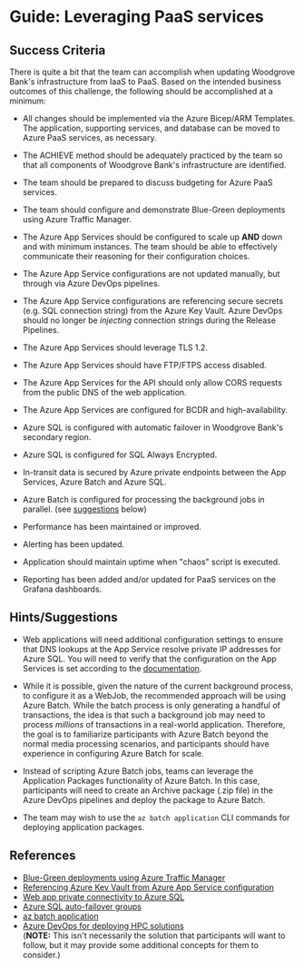 # Guide: Leveraging PaaS services

## Success Criteria
There is quite a bit that the team can accomplish when updating Woodgrove Bank's infrastructure from IaaS to PaaS. Based on the intended business outcomes of this challenge, the following should be accomplished at a minimum:

* All changes should be implemented via the Azure Bicep/ARM Templates. The application, supporting services, and database can be moved to Azure PaaS services, as necessary.

* The ACHIEVE method should be adequately practiced by the team so that all components of Woodgrove Bank's infrastructure are identified.

* The team should be prepared to discuss budgeting for Azure PaaS services.

* The team should configure and demonstrate Blue-Green deployments using Azure Traffic Manager.

* The Azure App Services should be configured to scale up **AND** down and with minimum instances. The team should be able to effectively communicate their reasoning for their configuration choices.

* The Azure App Service configurations are not updated manually, but through via Azure DevOps pipelines.

* The Azure App Service configurations are referencing secure secrets (e.g. SQL connection string) from the Azure Key Vault. Azure DevOps should no longer be _injecting_ connection strings during the Release Pipelines.

* The Azure App Services should leverage TLS 1.2.

* The Azure App Services should have FTP/FTPS access disabled.

* The Azure App Services for the API should only allow CORS requests from the public DNS of the web application.

* The Azure App Services are configured for BCDR and high-availability.

* Azure SQL is configured with automatic failover in Woodgrove Bank's secondary region.

* Azure SQL is configured for SQL Always Encrypted.

* In-transit data is secured by Azure private endpoints between the App Services, Azure Batch and Azure SQL.

* Azure Batch is configured for processing the background jobs in parallel. (see [suggestions](#hintssuggestions) below)

* Performance has been maintained or improved.

* Alerting has been updated.

* Application should maintain uptime when "chaos" script is executed.

* Reporting has been added and/or updated for PaaS services on the Grafana dashboards.


## Hints/Suggestions
* Web applications will need additional configuration settings to ensure that DNS lookups at the App Service resolve private IP addresses for Azure SQL. You will need to verify that the configuration on the App Services is set according to the <a href="https://docs.microsoft.com/azure/architecture/example-scenario/private-web-app/private-web-app#dns-zone-configuration" target="_blank">documentation</a>.

* While it is possible, given the nature of the current background process, to configure it as a WebJob, the recommended approach will be using Azure Batch. While the batch process is only generating a handful of transactions, the idea is that such a background job may need to process _millions_ of transactions in a real-world application. Therefore, the goal is to familiarize participants with Azure Batch beyond the normal media processing scenarios, and participants should have experience in configuring Azure Batch for scale.

* Instead of scripting Azure Batch jobs, teams can leverage the Application Packages functionality of Azure Batch. In this case, participants will need to create an Archive package (.zip file) in the Azure DevOps pipelines and deploy the package to Azure Batch.

* The team may wish to use the `az batch application` CLI commands for deploying application packages.

## References
* <a href="https://azure.microsoft.com/blog/blue-green-deployments-using-azure-traffic-manager/" target="_blank">Blue-Green deployments using Azure Traffic Manager</a>
* <a href="https://docs.microsoft.com/en-us/azure/app-service/app-service-key-vault-references#reference-syntax" target="_blank">Referencing Azure Key Vault from Azure App Service configuration</a>
* <a href="https://docs.microsoft.com/azure/architecture/example-scenario/private-web-app/private-web-app" target="_blank">Web app private connectivity to Azure SQL</a>
* <a href="https://docs.microsoft.com/azure/azure-sql/database/auto-failover-group-overview" target="_blank">Azure SQL auto-failover groups</a>
* <a href="https://docs.microsoft.com/cli/azure/batch/application?view=azure-cli-latest" target="_blank">az batch application</a>  
* <a href="https://docs.microsoft.com/azure/batch/batch-ci-cd" target="_blank">Azure DevOps for deploying HPC solutions</a>  
  (**NOTE:** This isn't necessarily the solution that participants will want to follow, but it may provide some additional concepts for them to consider.)